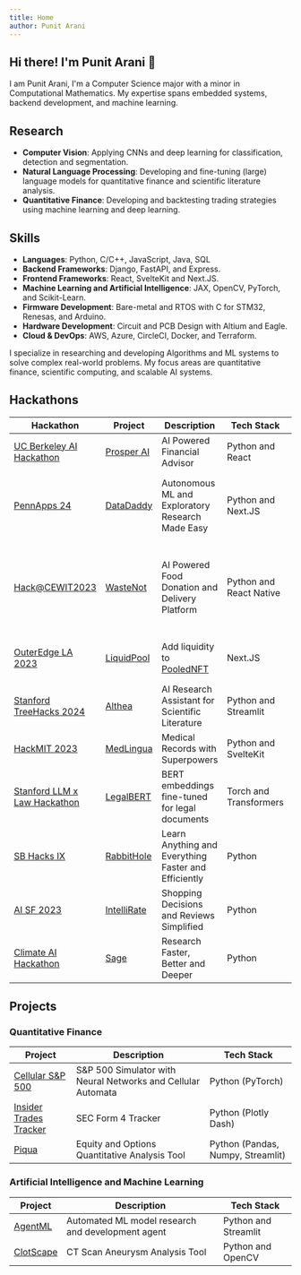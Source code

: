 ```yaml
---
title: Home
author: Punit Arani
---
```


## Hi there! I'm Punit Arani 👋

I am Punit Arani, I'm a Computer Science major with a minor in Computational Mathematics.
My expertise spans embedded systems, backend development, and machine learning.

## Research

- **Computer Vision**: Applying CNNs and deep learning for classification, detection and segmentation.
- **Natural Language Processing**: Developing and fine-tuning (large) language models for quantitative finance and scientific literature analysis.
- **Quantitative Finance**: Developing and backtesting trading strategies using machine learning and deep learning.

## Skills

- **Languages**: Python, C/C++, JavaScript, Java, SQL
- **Backend Frameworks**: Django, FastAPI, and Express.
- **Frontend Frameworks**: React, SvelteKit and Next.JS.
- **Machine Learning and Artificial Intelligence**: JAX, OpenCV, PyTorch, and Scikit-Learn.
- **Firmware Development**: Bare-metal and RTOS with C for STM32, Renesas, and Arduino.
- **Hardware Development**: Circuit and PCB Design with Altium and Eagle.
- **Cloud & DevOps**: AWS, Azure, CircleCI, Docker, and Terraform.

I specialize in researching and developing Algorithms and ML systems to solve complex real-world problems.
My focus areas are quantitative finance, scientific computing, and scalable AI systems.

## Hackathons

| Hackathon                                                                                          | Project                                                   | Description                                          | Tech Stack              | Prizes                                                                |
| -------------------------------------------------------------------------------------------------- | --------------------------------------------------------- | ---------------------------------------------------- | ----------------------- | --------------------------------------------------------------------- |
| [UC Berkeley AI Hackathon](https://devpost.com/software/prosper-ai)                                | [Prosper AI](https://devpost.com/software/prosper-ai?)    | AI Powered Financial Advisor                         | Python and React        | Grand Prize                                                           |
| [PennApps 24](https://devpost.com/software/analyzeai-4aq2gb)                                       | [DataDaddy](https://github.com/punitarani/pennapps)       | Autonomous ML and Exploratory Research Made Easy     | Python and Next.JS      | Best Financial Hack (sponsored by Capital One)                        |
| [Hack@CEWIT2023](https://www.cewit.org/hackatcewit/About/Past%20Winners?accordion=content-d19e103) | [WasteNot](https://github.com/punitarani/wastenot)        | AI Powered Food Donation and Delivery Platform       | Python and React Native | AI Mastermind, Climate Action Hero, Hacking Hero, and HealthTech Hero |
| [OuterEdge LA 2023](https://mpost.io/outer-edge-la-2023-hosts-hackathon-winners-announced/)        | [LiquidPool](https://github.com/punitarani/liquidpool-v2) | Add liquidity to [PooledNFT](https://poolednft.com/) | Next.JS                 | HiFi Bounty For Using Pooled NFTs                                     |
| [Stanford TreeHacks 2024](https://devpost.com/software/athena-eq5ba8)                              | [Althea](https://github.com/punitarani/althea)            | AI Research Assistant for Scientific Literature      | Python and Streamlit    |                                                                       |
| [HackMIT 2023](https://devpost.com/software/medlingua)                                             | [MedLingua](https://github.com/punitarani/scraibe)        | Medical Records with Superpowers                     | Python and SvelteKit    |                                                                       |
| [Stanford LLM x Law Hackathon](https://law.stanford.edu/event/llm-x-law-hackathon/)                | [LegalBERT](https://github.com/punitarani/legalbert)      | BERT embeddings fine-tuned for legal documents       | Torch and Transformers  |                                                                       |
| [SB Hacks IX](https://devpost.com/software/rabbithole)                                             | [RabbitHole](https://github.com/punitarani/rabbithole)    | Learn Anything and Everything Faster and Efficiently | Python                  |                                                                       |
| [AI SF 2023](https://devpost.com/software/intellirate)                                             | [IntelliRate](https://github.com/punitarani/fivestar)     | Shopping Decisions and Reviews Simplified            | Python                  |                                                                       |
| [Climate AI Hackathon](https://devpost.com/software/sage-287gx5)                                   | [Sage](https://github.com/punitarani/sage)                | Research Faster, Better and Deeper                   | Python                  |                                                                       |

## Projects

### Quantitative Finance

| Project                                                                      | Description                                                  | Tech Stack                        |
| ---------------------------------------------------------------------------- | ------------------------------------------------------------ | --------------------------------- |
| [Cellular S&P 500](https://github.com/punitarani/cellular-sp500)             | S&P 500 Simulator with Neural Networks and Cellular Automata | Python (PyTorch)                  |
| [Insider Trades Tracker](https://github.com/punitarani/InsiderTradesTracker) | SEC Form 4 Tracker                                           | Python (Plotly Dash)              |
| [Piqua](https://github.com/punitarani/piqua)                                 | Equity and Options Quantitative Analysis Tool                | Python (Pandas, Numpy, Streamlit) |

### Artificial Intelligence and Machine Learning

| Project                                              | Description                                       | Tech Stack           |
| ---------------------------------------------------- | ------------------------------------------------- | -------------------- |
| [AgentML](https://github.com/punitarani/agentml)     | Automated ML model research and development agent | Python and Streamlit |
| [ClotScape](https://github.com/punitarani/clotscape) | CT Scan Aneurysm Analysis Tool                    | Python and OpenCV    |
